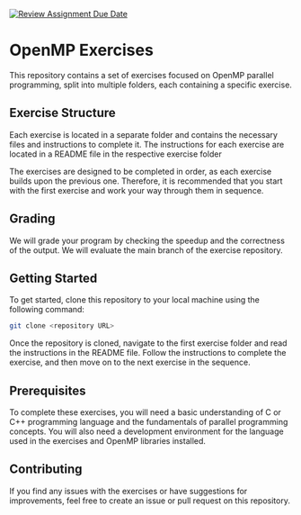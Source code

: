 [![Review Assignment Due Date](https://classroom.github.com/assets/deadline-readme-button-24ddc0f5d75046c5622901739e7c5dd533143b0c8e959d652212380cedb1ea36.svg)](https://classroom.github.com/a/HqbwFdMP)
# OpenMP Exercises

This repository contains a set of exercises focused on OpenMP parallel programming, split into multiple folders, each containing a specific exercise.

## Exercise Structure

Each exercise is located in a separate folder and contains the necessary files and instructions to complete it. The instructions for each exercise are located in a README file in the respective exercise folder

The exercises are designed to be completed in order, as each exercise builds upon the previous one. Therefore, it is recommended that you start with the first exercise and work your way through them in sequence.

## Grading

We will grade your program by checking the speedup and the correctness of the output. We will evaluate the main branch of the exercise repository.


## Getting Started

To get started, clone this repository to your local machine using the following command:

```sh
git clone <repository URL>
```

Once the repository is cloned, navigate to the first exercise folder and read the instructions in the README file. Follow the instructions to complete the exercise, and then move on to the next exercise in the sequence.

## Prerequisites

To complete these exercises, you will need a basic understanding of C or C++ programming language and the fundamentals of parallel programming concepts. You will also need a development environment for the language used in the exercises and OpenMP libraries installed.

## Contributing

If you find any issues with the exercises or have suggestions for improvements, feel free to create an issue or pull request on this repository.

